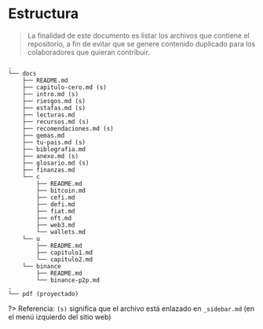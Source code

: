 # Estructura

>La finalidad de este documento es listar los archivos que contiene el repositorio, a fin de evitar que se genere contenido duplicado para los colaboradores que quieran contribuir.

```
.
└── docs
    ├── README.md
    ├── capitulo-cero.md (s)
    ├── intro.md (s)
    ├── riesgos.md (s)
    ├── estafas.md (s)
    ├── lecturas.md
    ├── recursos.md (s)
    ├── recomendaciones.md (s)
    ├── gemas.md
    ├── tu-pais.md (s)
    ├── biblografia.md
    ├── anexo.md (s)
    ├── glosario.md (s)
    ├── finanzas.md
    └── c
        ├── README.md
        ├── bitcoin.md
        ├── cefi.md
        ├── defi.md
        ├── fiat.md
        ├── nft.md
        ├── web3.md
        └── wallets.md
    └── u
        ├── README.md
        ├── capitulo1.md
        └── capitulo2.md
    └── binance
        ├── README.md
        └── binance-p2p.md
.
└── pdf (proyectado)

```

?> Referencia: `(s)` significa que el archivo está enlazado en `_sidebar.md` (en el menú izquierdo del sitio web)